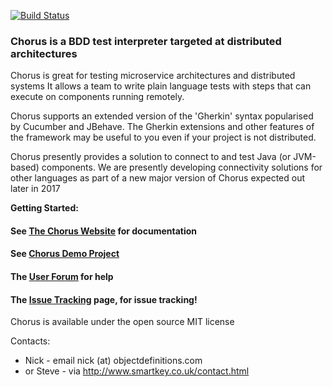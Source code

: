 [![Build Status](https://travis-ci.org/Chorus-bdd/Chorus.svg?branch=master)](https://travis-ci.org/Chorus-bdd/Chorus)

### Chorus is a BDD test interpreter targeted at distributed architectures

Chorus is great for testing microservice architectures and distributed systems
It allows a team to write plain language tests with steps that can execute on components running remotely.

Chorus supports an extended version of the 'Gherkin' syntax popularised by Cucumber and JBehave.
The Gherkin extensions and other features of the framework may be useful to you even if your project is not distributed.

Chorus presently provides a solution to connect to and test Java (or JVM-based) components.
We are presently developing connectivity solutions for other languages as part of a new major version of Chorus expected out later in 2017

**Getting Started:**

#### See [The Chorus Website](http://chorus-bdd.github.io) for documentation
#### See [Chorus Demo Project](https://github.com/Chorus-bdd/Chorus-demo)
#### The [User Forum](http://forum.chorusbdd.org/) for help
#### The [Issue Tracking](https://github.com/Chorus-bdd/Chorus/issues?state=open) page, for issue tracking!

Chorus is available under the open source MIT license

Contacts:  
 * Nick - email nick (at) objectdefinitions.com  
 * or Steve - via http://www.smartkey.co.uk/contact.html

